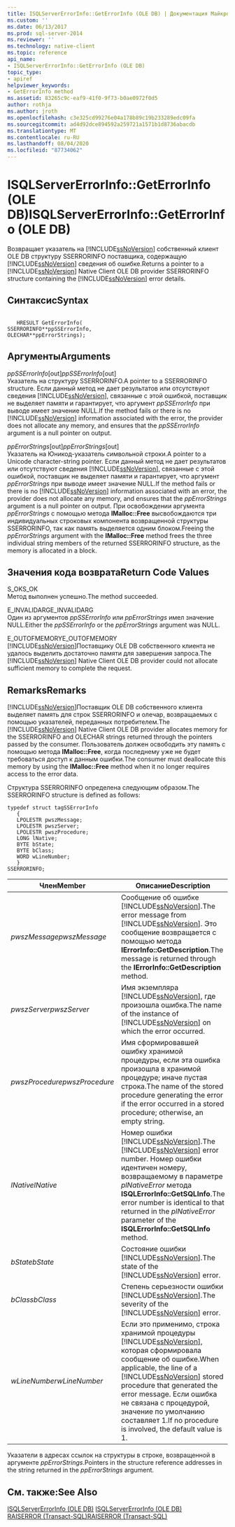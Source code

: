 ```yaml
---
title: ISQLServerErrorInfo::GetErrorInfo (OLE DB) | Документация Майкрософт
ms.custom: ''
ms.date: 06/13/2017
ms.prod: sql-server-2014
ms.reviewer: ''
ms.technology: native-client
ms.topic: reference
api_name:
- ISQLServerErrorInfo::GetErrorInfo (OLE DB)
topic_type:
- apiref
helpviewer_keywords:
- GetErrorInfo method
ms.assetid: 83265c9c-eaf9-41f0-9f73-b0ae0972f0d5
author: rothja
ms.author: jroth
ms.openlocfilehash: c3e325cd99276e04a178b89c19b233289edc09fa
ms.sourcegitcommit: ad4d92dce894592a259721a1571b1d8736abacdb
ms.translationtype: MT
ms.contentlocale: ru-RU
ms.lasthandoff: 08/04/2020
ms.locfileid: "87734062"
---
```

# <a name="isqlservererrorinfogeterrorinfo-ole-db"></a><span data-ttu-id="46ff6-102">ISQLServerErrorInfo::GetErrorInfo (OLE DB)</span><span class="sxs-lookup"><span data-stu-id="46ff6-102">ISQLServerErrorInfo::GetErrorInfo (OLE DB)</span></span>
  <span data-ttu-id="46ff6-103">Возвращает указатель на [!INCLUDE[ssNoVersion](../../includes/ssnoversion-md.md)] собственный клиент OLE DB структуру SSERRORINFO поставщика, содержащую [!INCLUDE[ssNoVersion](../../includes/ssnoversion-md.md)] сведения об ошибке.</span><span class="sxs-lookup"><span data-stu-id="46ff6-103">Returns a pointer to a [!INCLUDE[ssNoVersion](../../includes/ssnoversion-md.md)] Native Client OLE DB provider SSERRORINFO structure containing the [!INCLUDE[ssNoVersion](../../includes/ssnoversion-md.md)] error details.</span></span>  
  
## <a name="syntax"></a><span data-ttu-id="46ff6-104">Синтаксис</span><span class="sxs-lookup"><span data-stu-id="46ff6-104">Syntax</span></span>  
  
```  
  
   HRESULT GetErrorInfo(  
SSERRORINFO**ppSSErrorInfo,  
OLECHAR**ppErrorStrings);  
```  
  
## <a name="arguments"></a><span data-ttu-id="46ff6-105">Аргументы</span><span class="sxs-lookup"><span data-stu-id="46ff6-105">Arguments</span></span>  
 <span data-ttu-id="46ff6-106">*ppSSErrorInfo*[out]</span><span class="sxs-lookup"><span data-stu-id="46ff6-106">*ppSSErrorInfo*[out]</span></span>  
 <span data-ttu-id="46ff6-107">Указатель на структуру SSERRORINFO.</span><span class="sxs-lookup"><span data-stu-id="46ff6-107">A pointer to a SSERRORINFO structure.</span></span> <span data-ttu-id="46ff6-108">Если данный метод не дает результатов или отсутствуют сведения [!INCLUDE[ssNoVersion](../../includes/ssnoversion-md.md)], связанные с этой ошибкой, поставщик не выделяет памяти и гарантирует, что аргумент *ppSSErrorInfo* при выводе имеет значение NULL.</span><span class="sxs-lookup"><span data-stu-id="46ff6-108">If the method fails or there is no [!INCLUDE[ssNoVersion](../../includes/ssnoversion-md.md)] information associated with the error, the provider does not allocate any memory, and ensures that the *ppSSErrorInfo* argument is a null pointer on output.</span></span>  
  
 <span data-ttu-id="46ff6-109">*ppErrorStrings*[out]</span><span class="sxs-lookup"><span data-stu-id="46ff6-109">*ppErrorStrings*[out]</span></span>  
 <span data-ttu-id="46ff6-110">Указатель на Юникод-указатель символьной строки.</span><span class="sxs-lookup"><span data-stu-id="46ff6-110">A pointer to a Unicode character-string pointer.</span></span> <span data-ttu-id="46ff6-111">Если данный метод не дает результатов или отсутствуют сведения [!INCLUDE[ssNoVersion](../../includes/ssnoversion-md.md)], связанные с этой ошибкой, поставщик не выделяет памяти и гарантирует, что аргумент *ppErrorStrings* при выводе имеет значение NULL.</span><span class="sxs-lookup"><span data-stu-id="46ff6-111">If the method fails or there is no [!INCLUDE[ssNoVersion](../../includes/ssnoversion-md.md)] information associated with an error, the provider does not allocate any memory, and ensures that the *ppErrorStrings* argument is a null pointer on output.</span></span> <span data-ttu-id="46ff6-112">При освобождении аргумента *ppErrorStrings* с помощью метода **IMalloc::Free** высвобождаются три индивидуальных строковых компонента возвращенной структуры SSERRORINFO, так как память выделяется одним блоком.</span><span class="sxs-lookup"><span data-stu-id="46ff6-112">Freeing the *ppErrorStrings* argument with the **IMalloc::Free** method frees the three individual string members of the returned SSERRORINFO structure, as the memory is allocated in a block.</span></span>  
  
## <a name="return-code-values"></a><span data-ttu-id="46ff6-113">Значения кода возврата</span><span class="sxs-lookup"><span data-stu-id="46ff6-113">Return Code Values</span></span>  
 <span data-ttu-id="46ff6-114">S_OK</span><span class="sxs-lookup"><span data-stu-id="46ff6-114">S_OK</span></span>  
 <span data-ttu-id="46ff6-115">Метод выполнен успешно.</span><span class="sxs-lookup"><span data-stu-id="46ff6-115">The method succeeded.</span></span>  
  
 <span data-ttu-id="46ff6-116">E_INVALIDARG</span><span class="sxs-lookup"><span data-stu-id="46ff6-116">E_INVALIDARG</span></span>  
 <span data-ttu-id="46ff6-117">Один из аргументов *ppSSErrorInfo* или *ppErrorStrings* имел значение NULL.</span><span class="sxs-lookup"><span data-stu-id="46ff6-117">Either the *ppSSErrorInfo* or the *ppErrorStrings* argument was NULL.</span></span>  
  
 <span data-ttu-id="46ff6-118">E_OUTOFMEMORY</span><span class="sxs-lookup"><span data-stu-id="46ff6-118">E_OUTOFMEMORY</span></span>  
 <span data-ttu-id="46ff6-119">[!INCLUDE[ssNoVersion](../../includes/ssnoversion-md.md)]Поставщику OLE DB собственного клиента не удалось выделить достаточно памяти для завершения запроса.</span><span class="sxs-lookup"><span data-stu-id="46ff6-119">The [!INCLUDE[ssNoVersion](../../includes/ssnoversion-md.md)] Native Client OLE DB provider could not allocate sufficient memory to complete the request.</span></span>  
  
## <a name="remarks"></a><span data-ttu-id="46ff6-120">Remarks</span><span class="sxs-lookup"><span data-stu-id="46ff6-120">Remarks</span></span>  
 <span data-ttu-id="46ff6-121">[!INCLUDE[ssNoVersion](../../includes/ssnoversion-md.md)]Поставщик OLE DB собственного клиента выделяет память для строк SSERRORINFO и олечар, возвращаемых с помощью указателей, переданных потребителем.</span><span class="sxs-lookup"><span data-stu-id="46ff6-121">The [!INCLUDE[ssNoVersion](../../includes/ssnoversion-md.md)] Native Client OLE DB provider allocates memory for the SSERRORINFO and OLECHAR strings returned through the pointers passed by the consumer.</span></span> <span data-ttu-id="46ff6-122">Пользователь должен освободить эту память с помощью метода **IMalloc::Free**, когда последнему уже не будет требоваться доступ к данным ошибки.</span><span class="sxs-lookup"><span data-stu-id="46ff6-122">The consumer must deallocate this memory by using the **IMalloc::Free** method when it no longer requires access to the error data.</span></span>  
  
 <span data-ttu-id="46ff6-123">Структура SSERRORINFO определена следующим образом.</span><span class="sxs-lookup"><span data-stu-id="46ff6-123">The SSERRORINFO structure is defined as follows:</span></span>  
  
```  
typedef struct tagSSErrorInfo  
   {  
   LPOLESTR pwszMessage;  
   LPOLESTR pwszServer;  
   LPOLESTR pwszProcedure;  
   LONG lNative;  
   BYTE bState;  
   BYTE bClass;  
   WORD wLineNumber;  
   }  
SSERRORINFO;  
```  
  
|<span data-ttu-id="46ff6-124">Член</span><span class="sxs-lookup"><span data-stu-id="46ff6-124">Member</span></span>|<span data-ttu-id="46ff6-125">Описание</span><span class="sxs-lookup"><span data-stu-id="46ff6-125">Description</span></span>|  
|------------|-----------------|  
|<span data-ttu-id="46ff6-126">*pwszMessage*</span><span class="sxs-lookup"><span data-stu-id="46ff6-126">*pwszMessage*</span></span>|<span data-ttu-id="46ff6-127">Сообщение об ошибке [!INCLUDE[ssNoVersion](../../includes/ssnoversion-md.md)].</span><span class="sxs-lookup"><span data-stu-id="46ff6-127">The error message from [!INCLUDE[ssNoVersion](../../includes/ssnoversion-md.md)].</span></span> <span data-ttu-id="46ff6-128">Это сообщение возвращается с помощью метода **IErrorInfo::GetDescription**.</span><span class="sxs-lookup"><span data-stu-id="46ff6-128">The message is returned through the **IErrorInfo::GetDescription** method.</span></span>|  
|<span data-ttu-id="46ff6-129">*pwszServer*</span><span class="sxs-lookup"><span data-stu-id="46ff6-129">*pwszServer*</span></span>|<span data-ttu-id="46ff6-130">Имя экземпляра [!INCLUDE[ssNoVersion](../../includes/ssnoversion-md.md)], где произошла ошибка.</span><span class="sxs-lookup"><span data-stu-id="46ff6-130">The name of the instance of [!INCLUDE[ssNoVersion](../../includes/ssnoversion-md.md)] on which the error occurred.</span></span>|  
|<span data-ttu-id="46ff6-131">*pwszProcedure*</span><span class="sxs-lookup"><span data-stu-id="46ff6-131">*pwszProcedure*</span></span>|<span data-ttu-id="46ff6-132">Имя сформировавшей ошибку хранимой процедуры, если эта ошибка произошла в хранимой процедуре; иначе пустая строка.</span><span class="sxs-lookup"><span data-stu-id="46ff6-132">The name of the stored procedure generating the error if the error occurred in a stored procedure; otherwise, an empty string.</span></span>|  
|<span data-ttu-id="46ff6-133">*lNative*</span><span class="sxs-lookup"><span data-stu-id="46ff6-133">*lNative*</span></span>|<span data-ttu-id="46ff6-134">Номер ошибки [!INCLUDE[ssNoVersion](../../includes/ssnoversion-md.md)].</span><span class="sxs-lookup"><span data-stu-id="46ff6-134">The [!INCLUDE[ssNoVersion](../../includes/ssnoversion-md.md)] error number.</span></span> <span data-ttu-id="46ff6-135">Номер ошибки идентичен номеру, возвращаемому в параметре *plNativeError* метода **ISQLErrorInfo::GetSQLInfo**.</span><span class="sxs-lookup"><span data-stu-id="46ff6-135">The error number is identical to that returned in the *plNativeError* parameter of the **ISQLErrorInfo::GetSQLInfo** method.</span></span>|  
|<span data-ttu-id="46ff6-136">*bState*</span><span class="sxs-lookup"><span data-stu-id="46ff6-136">*bState*</span></span>|<span data-ttu-id="46ff6-137">Состояние ошибки [!INCLUDE[ssNoVersion](../../includes/ssnoversion-md.md)].</span><span class="sxs-lookup"><span data-stu-id="46ff6-137">The state of the [!INCLUDE[ssNoVersion](../../includes/ssnoversion-md.md)] error.</span></span>|  
|<span data-ttu-id="46ff6-138">*bClass*</span><span class="sxs-lookup"><span data-stu-id="46ff6-138">*bClass*</span></span>|<span data-ttu-id="46ff6-139">Степень серьезности ошибки [!INCLUDE[ssNoVersion](../../includes/ssnoversion-md.md)].</span><span class="sxs-lookup"><span data-stu-id="46ff6-139">The severity of the [!INCLUDE[ssNoVersion](../../includes/ssnoversion-md.md)] error.</span></span>|  
|<span data-ttu-id="46ff6-140">*wLineNumber*</span><span class="sxs-lookup"><span data-stu-id="46ff6-140">*wLineNumber*</span></span>|<span data-ttu-id="46ff6-141">Если это применимо, строка хранимой процедуры [!INCLUDE[ssNoVersion](../../includes/ssnoversion-md.md)], которая сформировала сообщение об ошибке.</span><span class="sxs-lookup"><span data-stu-id="46ff6-141">When applicable, the line of a [!INCLUDE[ssNoVersion](../../includes/ssnoversion-md.md)] stored procedure that generated the error message.</span></span> <span data-ttu-id="46ff6-142">Если ошибка не связана с процедурой, значение по умолчанию составляет 1.</span><span class="sxs-lookup"><span data-stu-id="46ff6-142">If no procedure is involved, the default value is 1.</span></span>|  
  
 <span data-ttu-id="46ff6-143">Указатели в адресах ссылок на структуры в строке, возвращенной в аргументе *ppErrorStrings*.</span><span class="sxs-lookup"><span data-stu-id="46ff6-143">Pointers in the structure reference addresses in the string returned in the *ppErrorStrings* argument.</span></span>  
  
## <a name="see-also"></a><span data-ttu-id="46ff6-144">См. также:</span><span class="sxs-lookup"><span data-stu-id="46ff6-144">See Also</span></span>  
 <span data-ttu-id="46ff6-145">[ISQLServerErrorInfo &#40;OLE DB&#41;](../../database-engine/dev-guide/isqlservererrorinfo-ole-db.md) </span><span class="sxs-lookup"><span data-stu-id="46ff6-145">[ISQLServerErrorInfo &#40;OLE DB&#41;](../../database-engine/dev-guide/isqlservererrorinfo-ole-db.md) </span></span>  
 [<span data-ttu-id="46ff6-146">RAISERROR (Transact-SQL)</span><span class="sxs-lookup"><span data-stu-id="46ff6-146">RAISERROR &#40;Transact-SQL&#41;</span></span>](/sql/t-sql/language-elements/raiserror-transact-sql)  
  
  
